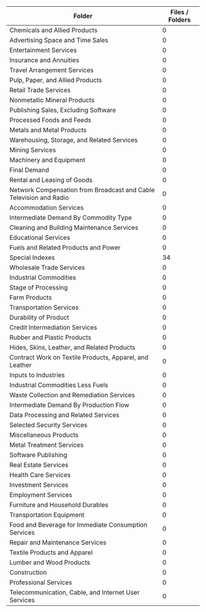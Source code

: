 | Folder                                                             |   Files / Folders |
|--------------------------------------------------------------------|-------------------|
| Chemicals and Allied Products                                      |                 0 |
| Advertising Space and Time Sales                                   |                 0 |
| Entertainment Services                                             |                 0 |
| Insurance and Annuities                                            |                 0 |
| Travel Arrangement Services                                        |                 0 |
| Pulp, Paper, and Allied Products                                   |                 0 |
| Retail Trade Services                                              |                 0 |
| Nonmetallic Mineral Products                                       |                 0 |
| Publishing Sales, Excluding Software                               |                 0 |
| Processed Foods and Feeds                                          |                 0 |
| Metals and Metal Products                                          |                 0 |
| Warehousing, Storage, and Related Services                         |                 0 |
| Mining Services                                                    |                 0 |
| Machinery and Equipment                                            |                 0 |
| Final Demand                                                       |                 0 |
| Rental and Leasing of Goods                                        |                 0 |
| Network Compensation from Broadcast and Cable Television and Radio |                 0 |
| Accommodation Services                                             |                 0 |
| Intermediate Demand By Commodity Type                              |                 0 |
| Cleaning and Building Maintenance Services                         |                 0 |
| Educational Services                                               |                 0 |
| Fuels and Related Products and Power                               |                 0 |
| Special Indexes                                                    |                34 |
| Wholesale Trade Services                                           |                 0 |
| Industrial Commodities                                             |                 0 |
| Stage of Processing                                                |                 0 |
| Farm Products                                                      |                 0 |
| Transportation Services                                            |                 0 |
| Durability of Product                                              |                 0 |
| Credit Intermediation Services                                     |                 0 |
| Rubber and Plastic Products                                        |                 0 |
| Hides, Skins, Leather, and Related Products                        |                 0 |
| Contract Work on Textile Products, Apparel, and Leather            |                 0 |
| Inputs to Industries                                               |                 0 |
| Industrial Commodities Less Fuels                                  |                 0 |
| Waste Collection and Remediation Services                          |                 0 |
| Intermediate Demand By Production Flow                             |                 0 |
| Data Processing and Related Services                               |                 0 |
| Selected Security Services                                         |                 0 |
| Miscellaneous Products                                             |                 0 |
| Metal Treatment Services                                           |                 0 |
| Software Publishing                                                |                 0 |
| Real Estate Services                                               |                 0 |
| Health Care Services                                               |                 0 |
| Investment Services                                                |                 0 |
| Employment Services                                                |                 0 |
| Furniture and Household Durables                                   |                 0 |
| Transportation Equipment                                           |                 0 |
| Food and Beverage for Immediate Consumption Services               |                 0 |
| Repair and Maintenance Services                                    |                 0 |
| Textile Products and Apparel                                       |                 0 |
| Lumber and Wood Products                                           |                 0 |
| Construction                                                       |                 0 |
| Professional Services                                              |                 0 |
| Telecommunication, Cable, and Internet User Services               |                 0 |